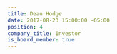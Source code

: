 ```yaml
---
title: Dean Hodge
date: 2017-08-23 15:00:00 -05:00
position: 4
company_title: Investor
is_board_member: true
---
```


